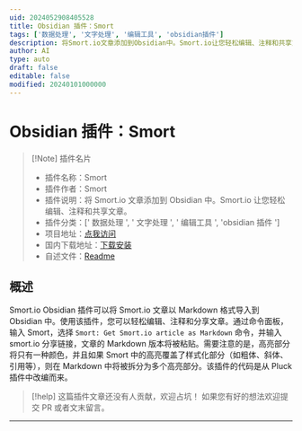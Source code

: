 ```yaml
---
uid: 2024052908405528
title: Obsidian 插件：Smort
tags: ['数据处理', '文字处理', '编辑工具', 'obsidian插件']
description: 将Smort.io文章添加到Obsidian中。Smort.io让您轻松编辑、注释和共享文章。
author: AI
type: auto
draft: false
editable: false
modified: 20240101000000
---
```


# Obsidian 插件：Smort

> [!Note] 插件名片
> - 插件名称：Smort
> - 插件作者：Smort
> - 插件说明：将 Smort.io 文章添加到 Obsidian 中。Smort.io 让您轻松编辑、注释和共享文章。
> - 插件分类：[' 数据处理 ', ' 文字处理 ', ' 编辑工具 ', 'obsidian 插件 ']
> - 项目地址：[点我访问](https://github.com/SmortApp/obsidian-smort)
> - 国内下载地址：[下载安装](https://pkmer.cn/products/plugin/pluginMarket/?smort-obsidian)
> - 自述文件：[Readme](https://ghproxy.net/https://raw.githubusercontent.com/SmortApp/obsidian-smort/master/README.md)

## 概述

Smort.io Obsidian 插件可以将 Smort.io 文章以 Markdown 格式导入到 Obsidian 中。使用该插件，您可以轻松编辑、注释和分享文章。通过命令面板，输入 Smort，选择 `Smort: Get Smort.io article as Markdown` 命令，并输入 smort.io 分享链接，文章的 Markdown 版本将被粘贴。需要注意的是，高亮部分将只有一种颜色，并且如果 Smort 中的高亮覆盖了样式化部分（如粗体、斜体、引用等），则在 Markdown 中将被拆分为多个高亮部分。该插件的代码是从 Pluck 插件中改编而来。

> [!help]
> 这篇插件文章还没有人贡献，欢迎占坑！
> 如果您有好的想法欢迎提交 PR 或者文末留言。

---



